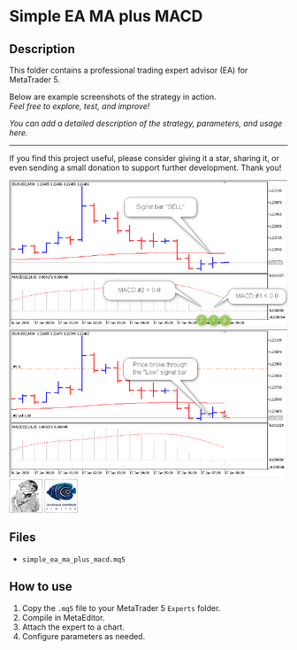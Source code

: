 # Simple EA MA plus MACD

## Description
This folder contains a professional trading expert advisor (EA) for MetaTrader 5.

Below are example screenshots of the strategy in action.  
*Feel free to explore, test, and improve!*

*You can add a detailed description of the strategy, parameters, and usage here.*

---

If you find this project useful, please consider giving it a star, sharing it, or even sending a small donation to support further development. Thank you!

![Screenshot](2018-11-03_13h18_22.png)
![Screenshot](2018-11-03_13h19_03.png)
![Screenshot](5A745EEE-EB76.PNG)
![Screenshot](5CB0FE21-E283.jpg)

## Files
- `simple_ea_ma_plus_macd.mq5`

## How to use
1. Copy the `.mq5` file to your MetaTrader 5 `Experts` folder.
2. Compile in MetaEditor.
3. Attach the expert to a chart.
4. Configure parameters as needed.

